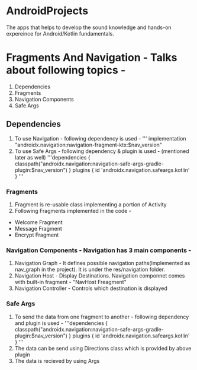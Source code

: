 # AndroidProjects
The apps that helps to develop the sound knowledge and hands-on expereince for Android/Kotlin fundamentals.

# Fragments And Navigation - Talks about following topics -
1. Dependencies
2. Fragments
3. Navigation Components
4. Safe Args

## Dependencies
1. To use Navigation - following dependency is used -
'''
implementation "androidx.navigation:navigation-fragment-ktx:$nav_version"
2. To use Safe Args - following dependency & plugin is used - (mentioned later as well)
'''dependencies {
        classpath("androidx.navigation:navigation-safe-args-gradle-plugin:$nav_version")
    }
   plugins {
    id 'androidx.navigation.safeargs.kotlin'
}
   '''

### Fragments
1. Fragment is re-usable class implementing a portion of Activity
2. Following Fragments implemented in the code -
  * Welcome Fragment
  * Message Fragment
  * Encrypt Fragment

### Navigation Components - Navigation has 3 main components -
1. Navigation Graph - It defines possible navigation paths(Implemented as nav_graph in the project). It is under the res/navigation folder.
2. Navigation Host - Display Destinations. Navigation componnet comes with built-in fragment - "NavHost Freagment"
3. Navigation Controller - Controls which destination is displayed

### Safe Args
1. To send the data from one fragment to another - following dependency and plugin is used -
'''dependencies {
        classpath("androidx.navigation:navigation-safe-args-gradle-plugin:$nav_version")
    }
   plugins {
    id 'androidx.navigation.safeargs.kotlin'
}
   '''
2. The data can be send using Directions class which is provided by above plugin
3. The data is recieved by using Args





